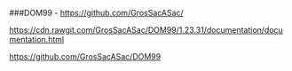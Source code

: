 
###DOM99 - https://github.com/GrosSacASac/

https://cdn.rawgit.com/GrosSacASac/DOM99/1.23.31/documentation/documentation.html

https://github.com/GrosSacASac/DOM99
